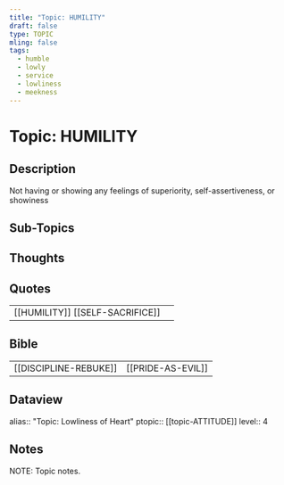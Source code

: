 ```yaml
---
title: "Topic: HUMILITY"
draft: false
type: TOPIC
mling: false
tags:
  - humble
  - lowly
  - service
  - lowliness
  - meekness
---
```

# Topic: HUMILITY
## Description
Not having or showing any feelings of superiority, self-assertiveness, or showiness

## Sub-Topics


## Thoughts


## Quotes
|     |     |
| --- | --- |
| [[HUMILITY]] [[SELF-SACRIFICE]] |


## Bible
|     |     |
| --- | --- |
| [[DISCIPLINE-REBUKE]] | [[PRIDE-AS-EVIL]] |

## Dataview
alias:: "Topic: Lowliness of Heart"
ptopic:: [[topic-ATTITUDE]]
level:: 4

## Notes
NOTE: Topic notes.
